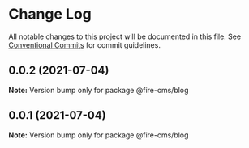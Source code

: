# Change Log

All notable changes to this project will be documented in this file.
See [Conventional Commits](https://conventionalcommits.org) for commit guidelines.

## 0.0.2 (2021-07-04)

**Note:** Version bump only for package @fire-cms/blog





## 0.0.1 (2021-07-04)

**Note:** Version bump only for package @fire-cms/blog
